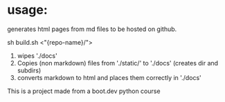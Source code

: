 # usage:

generates html pages from md files to be hosted on github.

sh build.sh <"{repo-name}/">

1. wipes './docs'
2. Copies (non markdown) files from './static/' to './docs' (creates dir and subdirs)
3. converts markdown to html and places them correctly in './docs'

This is a project made from a boot.dev python course
